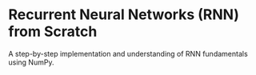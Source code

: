 # Recurrent Neural Networks (RNN) from Scratch
A step-by-step implementation and understanding of RNN fundamentals using NumPy.

